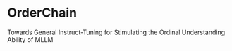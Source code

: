 # OrderChain
Towards General Instruct-Tuning for Stimulating the Ordinal Understanding Ability of MLLM

